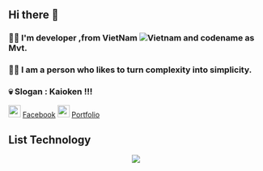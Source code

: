## Hi there 👋
### 🙋‍♂️ I'm developer ,from VietNam ![Vietnam](https://raw.githubusercontent.com/stevenrskelton/flag-icon/master/png/16/country-4x3/vn.png "Vietnam") and codename as Mvt.
### 💁‍♂️ I am a person who likes to turn complexity into simplicity.
### 💀 Slogan : Kaioken !!!
<div style ="display:inline-block">
  <img width="24" height="24"src="https://github.com/user-attachments/assets/70b4861b-162d-4372-bd3b-6f4ee86643a1">
</div>
<a  target="_parent" href ="https://www.facebook.com/sieuphammaitien594">Facebook</a>

<div style ="display:inline-block">
  <img width="24" height="24"src="https://cdn-icons-png.flaticon.com/512/2720/2720550.png">
</div>
<a  target="_parent" href ="https://mvtvn78.github.io/My_Portfolio/">Portfolio</a>

## List Technology
<p align="center">
  <img  src="https://i.gifer.com/7GW5.gif">
</p>


